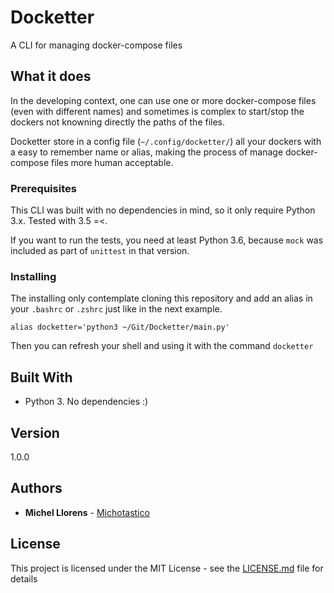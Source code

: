 # Docketter

A CLI for managing docker-compose files

## What it does

In the developing context, one can use one or more docker-compose files (even with different names) and sometimes is complex to start/stop the dockers not knowning directly the paths of the files.

Docketter store in a config file (`~/.config/docketter/`) all your dockers with a easy to remember name or alias, making the process of manage docker-compose files more human acceptable.

### Prerequisites
This CLI was built with no dependencies in mind, so it only require Python 3.x. Tested with 3.5 =<.

If you want to run the tests, you need at least Python 3.6, because `mock` was included as part of `unittest` in that version.

### Installing

The installing only contemplate cloning this repository and add an alias in your `.bashrc` or `.zshrc` just like in the next example.
```
alias docketter='python3 ~/Git/Docketter/main.py'
```

Then you can refresh your shell and using it with the command `docketter`


## Built With

* Python 3. No dependencies :)


## Version

1.0.0 

## Authors

* **Michel Llorens** - [Michotastico](https://github.com/Michotastico)


## License

This project is licensed under the MIT License - see the [LICENSE.md](LICENSE.md) file for details
